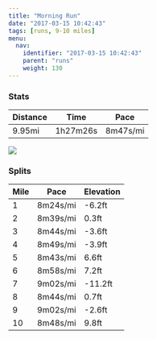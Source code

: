 ```yaml
---
title: "Morning Run"
date: "2017-03-15 10:42:43"
tags: [runs, 9-10 miles]
menu:
  nav:
    identifier: "2017-03-15 10:42:43"
    parent: "runs"
    weight: 130
---
```


### Stats

| Distance | Time | Pace |
|----------|------|------|
|9.95mi|1h27m26s|8m47s/mi|

<img src='https://maps.googleapis.com/maps/api/staticmap?maptype=roadmap&path=enc:oljeIv`wLG{E`C_D`DIjBnDgKlE@_G|B{B~CBbBpD{JlEGaFlByCpDGbBrDgKbEA}EzByCfDDbBvDyJdEEeFnBmCxCQvBvDgK|DBoEvB}CpDFvAxDuJ`EMiFpCaDhCDfBvDwJfECyF~BaC`CE|BtD_KrEFuG`CuBfDXjAtC_KtE?cGlBuBlD?bBhDaKxE?cGtBaCjDG~AzDyJhECiFpBqCrCOzBbEeKtEJ}GtBsBtCCjB|D{JlEBqGbCwBpCD`BvD}J`EIwE`B{CrDWpB`E}JfECcFnBsCvCUpBrEwJ~D?aGjBwB~DBtAnD}JbE?oGrBgBrCKtBtD}JdEIyEjBqCdDUrBfE{JzDK{E|BuCnDI~AtDiKpE@aG`CcCbD@zAhD{JxEAkGhBwB|DAvApD_KbE@kF~BmChDDnAhDcKhEF_GtBsBhDI~AzD_KhEImF|BsCxCEfBhEsJ|DKqFvCuCpCF~ArD_KfEMuEdCeDpD?zAjDqKpE?kFvBkCnDC`BxDiFrB&key=AIzaSyC1MId7bFpkLXNAaYhBSTb8jLyiSqzbDtM&size=800x800&markers=color:yellow|label:S|53.47032,-2.25308&markers=color:green|label:F|53.46953999999999,-2.252670000000001'>

### Splits

| Mile | Pace | Elevation |
|------|------|-----------|
|1|8m24s/mi|-6.2ft|
|2|8m39s/mi|0.3ft|
|3|8m44s/mi|-3.6ft|
|4|8m49s/mi|-3.9ft|
|5|8m43s/mi|6.6ft|
|6|8m58s/mi|7.2ft|
|7|9m02s/mi|-11.2ft|
|8|8m44s/mi|0.7ft|
|9|9m02s/mi|-2.6ft|
|10|8m48s/mi|9.8ft|
